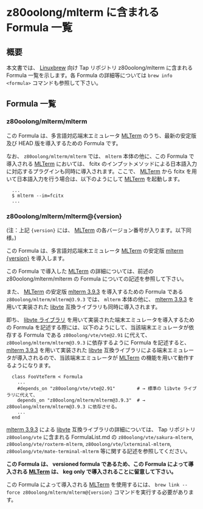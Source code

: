 # z80oolong/mlterm に含まれる Formula 一覧

## 概要

本文書では、 [Linuxbrew][BREW] 向け Tap リポジトリ z80oolong/mlterm に含まれる Formula 一覧を示します。各 Formula の詳細等については ```brew info <formula>``` コマンドも参照して下さい。

## Formula 一覧

### z80oolong/mlterm/mlterm

この Formula は、多言語対応端末エミュレータ [MLTerm][MTRM] のうち、最新の安定版及び HEAD 版を導入するための Formula です。

なお、 ```z80oolong/mlterm/mlterm``` では、 ```mlterm``` 本体の他に、この Formula で導入される [MLTerm][MTRM] においては、 fcitx のインプットメソッドによる日本語入力に対応するプラグインも同時に導入されます。ここで、 [MLTerm][MTRM] から fcitx を用いて日本語入力を行う場合は、以下のようにして [MLTerm][MTRM] を起動します。

```
  ...
  $ mlterm --im=fcitx
  ...
```

### z80oolong/mlterm/mlterm@{version}

(注：上記 ```{version}``` には、 [MLTerm][MTRM] の各バージョン番号が入ります。以下同様。)

この Formula は、多言語対応端末エミュレータ [MLTerm][MTRM] の安定版 [mlterm {version}][MTRM] を導入します。

この Formula で導入した [MLTerm][MTRM]  の詳細については、前述の z80oolong/mlterm/mlterm の Formula についての記述を参照して下さい。

また、 [MLTerm][MTRM] の安定版 [mlterm 3.9.3][MTRM] を導入するための Formula である ```z80oolong/mlterm/mlterm@3.9.3``` では、 ```mlterm``` 本体の他に、 [mlterm 3.9.3][MTRM] を用いて実装された [libvte][LVTE] 互換ライブラリも同時に導入されます。

即ち、 [libvte ライブラリ][LVTE] を用いて実装された端末エミュレータを導入するための Formula を記述する際には、以下のようにして、当該端末エミュレータが依存する Formula である ```z80oolong/vte/vte@2.91``` に代えて、 ```z80oolong/mlterm/mlterm@3.9.3``` に依存するように Formula を記述すると、 [mlterm 3.9.3][MTRM] を用いて実装された [libvte][LVTE] 互換ライブラリによる端末エミュレータが導入されるので、当該端末エミュレータが [MLTerm][MTRM] の機能を用いて動作するようになります。

```
  class FooVteTerm < Formula
    ...
    #depends_on "z80oolong/vte/vte@2.91"        # → 標準の libvte ライブラリに代えて、 
    depends_on "z80oolong/mlterm/mlterm@3.9.3"  # → z80oolong/mlterm/mlterm@3.9.3 に依存させる。
    ...
  end
```

[mlterm 3.9.3][MTRM] による [libvte][LVTE] 互換ライブラリの詳細については、 Tap リポジトリ ```z80oolong/vte``` に含まれる FormulaList.md の ```z80oolong/vte/sakura-mlterm```, ```z80oolong/vte/roxterm-mlterm```, ```z80oolong/vte/lxterminal-mlterm```, ```z80oolong/vte/mate-terminal-mlterm``` 等に関する記述を参照してください。 

**この Formula は、 versioned formula であるため、この Formula によって導入される [MLTerm][MTRM] は、 keg only で導入されることに留意して下さい。**

この Formula によって導入される [MLTerm][MTRM] を使用するには、 ```brew link --force z80oolong/mlterm/mlterm@{version}``` コマンドを実行する必要があります。

<!-- 外部リンク一覧 -->

[BREW]:https://linuxbrew.sh/
[MTRM]:https://github.com/arakiken/mlterm
[LVTE]:https://github.com/GNOME/vte
